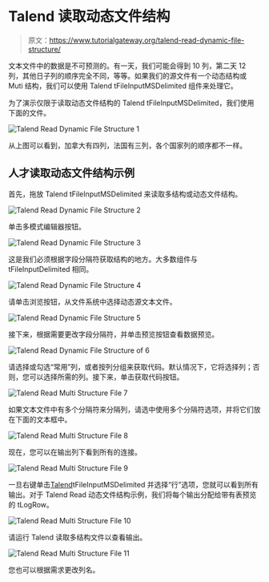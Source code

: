 # Talend 读取动态文件结构

> 原文：<https://www.tutorialgateway.org/talend-read-dynamic-file-structure/>

文本文件中的数据是不可预测的。有一天，我们可能会得到 10 列，第二天 12 列，其他日子列的顺序完全不同，等等。如果我们的源文件有一个动态结构或 Muti 结构，我们可以使用 Talend tFileInputMSDelimited 组件来处理它。

为了演示仅限于读取动态文件结构的 Talend tFileInputMSDelimited，我们使用下面的文件。

![Talend Read Dynamic File Structure 1](img/e3524f2fe2657604740b3f3e7945085a.png)

从上图可以看到，加拿大有四列，法国有三列，各个国家列的顺序都不一样。

## 人才读取动态文件结构示例

首先，拖放 Talend tFileInputMSDelimited 来读取多结构或动态文件结构。

![Talend Read Dynamic File Structure 2](img/fe30dd9e7147851952594323b1804313.png)

单击多模式编辑器按钮。

![Talend Read Dynamic File Structure 3](img/237e2beb6ec7922374bb19dccb98dde6.png)

这是我们必须根据字段分隔符获取结构的地方。大多数组件与 tFileInputDelimited 相同。

![Talend Read Dynamic File Structure 4](img/5c3961210138836f8de827a128478355.png)

请单击浏览按钮，从文件系统中选择动态源文本文件。

![Talend Read Dynamic File Structure 5](img/24aa0116631269615b57d98d41dc845a.png)

接下来，根据需要更改字段分隔符，并单击预览按钮查看数据预览。

![Talend Read Dynamic File Structure of 6](img/fd11f61d313f0d2c5e988cfbdfeac8b4.png)

请选择或勾选“常用”列，或者按列分组来获取代码。默认情况下，它将选择列；否则，您可以选择所需的列。接下来，单击获取代码按钮。

![Talend Read Multi Structure File 7](img/3f953a3fec643c71cad66da4251d38d7.png)

如果文本文件中有多个分隔符来分隔列，请选中使用多个分隔符选项，并将它们放在下面的文本框中。

![Talend Read Multi Structure File 8](img/7f688500bb5339257e7f8d23825c1bd6.png)

现在，您可以在输出列下看到所有的连接。

![Talend Read Multi Structure File 9](img/8e6f96d32e2b02fd8bedb40b7b8ed5e5.png)

一旦右键单击[Talend](https://www.tutorialgateway.org/talend-tutorial/)tFileInputMSDelimited 并选择“行”选项，您就可以看到所有输出。对于 Talend Read 动态文件结构示例，我们将每个输出分配给带有表预览的 tLogRow。

![Talend Read Multi Structure File 10](img/d74e4b0ddc0fd8d5948b985d7b382e82.png)

请运行 Talend 读取多结构文件以查看输出。

![Talend Read Multi Structure File 11](img/8e1b9d71dca2e6f3f035e3163d9028d5.png)

您也可以根据需求更改列名。
